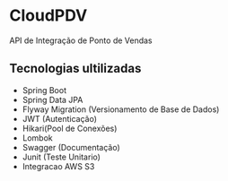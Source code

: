 # CloudPDV
API de Integração de Ponto de Vendas

## Tecnologias ultilizadas
 - Spring Boot
 - Spring Data JPA
 - Flyway Migration (Versionamento de Base de Dados)
 - JWT (Autenticação)
 - Hikari(Pool de Conexões)
 - Lombok
 - Swagger (Documentação)
 - Junit (Teste Unitario)
 - Integracao AWS S3
